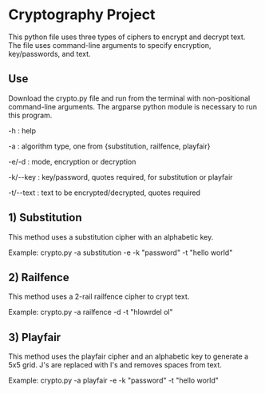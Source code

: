 # Cryptography Project
This python file uses three types of ciphers to encrypt and decrypt text. The file uses command-line arguments to specify encryption, key/passwords, and text. 

## Use
Download the crypto.py file and run from the terminal with non-positional command-line arguments. The argparse python module is necessary to run this program.

-h : help

-a : algorithm type, one from {substitution, railfence, playfair}

-e/-d : mode, encryption or decryption

-k/--key : key/password, quotes required, for substitution or playfair

-t/--text : text to be encrypted/decrypted, quotes required

## 1) Substitution
This method uses a substitution cipher with an alphabetic key. 

Example: crypto.py -a substitution -e -k "password" -t "hello world"

## 2) Railfence
This method uses a 2-rail railfence cipher to crypt text.

Example: crypto.py -a railfence -d -t "hlowrdel ol"

## 3) Playfair
This method uses the playfair cipher and an alphabetic key to generate a 5x5 grid. J's are replaced with I's and removes spaces from text.

Example: crypto.py -a playfair -e -k "password" -t "hello world"

